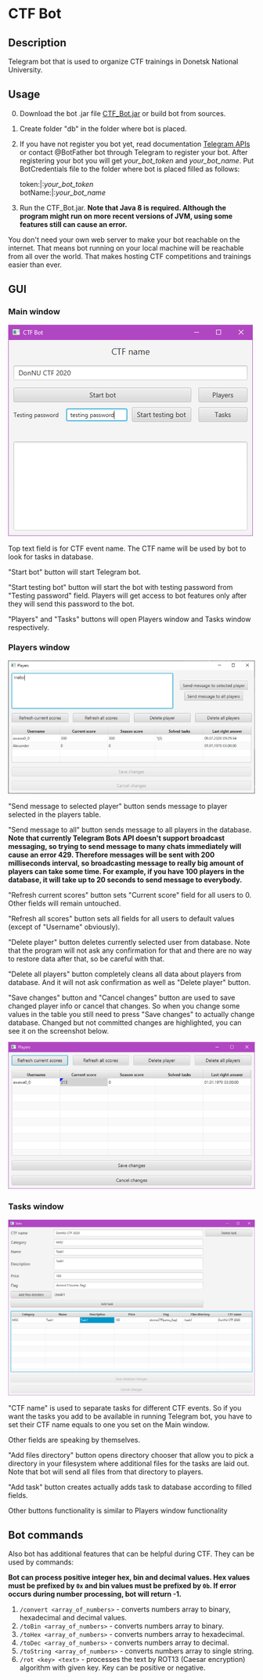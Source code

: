 # CTF Bot

## Description
Telegram bot that is used to organize CTF trainings in Donetsk National University.

## Usage
0) Download the bot .jar file [CTF_Bot.jar](out/artifacts/CTF_Bot_jar/CTF_Bot.jar) or build bot from sources.
1) Create folder "db" in the folder where bot is placed.
2) If you have not register you bot yet, read documentation [Telegram APIs](https://core.telegram.org/api) or contact @BotFather bot through Telegram to register your bot. After registering your bot you will get <i>your_bot_token</i> and <i>your_bot_name</i>. Put BotCredentials file to the folder where bot is placed filled as follows:
   
    token:|:<i>your_bot_token</i>\
    botName:|:<i>your_bot_name</i>
    
3) Run the CTF_Bot.jar. **Note that Java 8 is required. Although the program might run on more recent versions of JVM, using some features still can cause an error.**

You don't need your own web server to make your bot reachable on the internet. That means bot running on your local machine will be reachable from all over the world. That makes hosting CTF competitions and trainings easier than ever.
## GUI

### Main window
![MainWindow](screenshots/MainWindow.png)

Top text field is for CTF event name. The CTF name will be used by bot to look for tasks in database.

"Start bot" button will start Telegram bot.

"Start testing bot" button will start the bot with testing password from "Testing password" field. Players will get access to bot features only after they will send this password to the bot.

"Players" and "Tasks" buttons will open Players window and Tasks window respectively.

### Players window
![PlayersWindow](screenshots/PlayersWindow.png)

"Send message to selected player" button sends message to player selected in the players table.

"Send message to all" button sends message to all players in the database. **Note that currently Telegram Bots API doesn't support broadcast messaging, so trying to send message to many chats immediately will cause an error 429. Therefore messages will be sent with 200 milliseconds interval, so broadcasting message to really big amount of players can take some time. For example, if you have 100 players in the database, it will take up to 20 seconds to send message to everybody.**  

"Refresh current scores" button sets "Current score" field for all users to 0. Other fields will remain untouched.

"Refresh all scores" button sets all fields for all users to default values (except of "Username" obviously).

"Delete player" button deletes currently selected user from database. Note that the program will not ask any confirmation for that and there are no way to restore data after that, so be careful with that.

"Delete all players" button completely cleans all data about players from database. And it will not ask confirmation as well as "Delete player" button.

"Save changes" button and "Cancel changes" button are used to save changed player info or cancel that changes. So when you change some values in the table you still need to press "Save changes" to actually change database. Changed but not committed changes are highlighted, you can see it on the screenshot below.

![ChangedPlayersTable](screenshots/ChangedPlayersTable.png)

### Tasks window

![TasksWindow](screenshots/TasksWindow.png)

"CTF name" is used to separate tasks for different CTF events. So if you want the tasks you add to be available in running Telegram bot, you have to set their CTF name equals to one you set on the Main window.

Other fields are speaking by themselves.

"Add files directory" button opens directory chooser that allow you to pick a directory in your filesystem where additional files for the tasks are laid out. Note that bot will send all files from that directory to players.

"Add task" button creates actually adds task to database according to filled fields.

Other buttons functionality is similar to Players window functionality


## Bot commands
Also bot has additional features that can be helpful during CTF. They can be used by commands:

<b>Bot can process positive integer hex, bin and decimal values. Hex values must be prefixed by `0x` and bin values must be prefixed by `0b`. If error occurs during number processing, bot will return -1.</b>
1. `/convert <array_of_numbers>` - converts numbers array to binary, hexadecimal and decimal values.
2. `/toBin <array_of_numbers>` - converts numbers array to binary.
3. `/toHex <array_of_numbers>` - converts numbers array to hexadecimal.
4. `/toDec <array_of_numbers>` - converts numbers array to decimal.
5. `/toString <array_of_numbers>` - converts numbers array to single string.
6. `/rot <key> <text>` - processes the text by ROT13 (Caesar encryption) algorithm with given key. Key can be positive or negative.